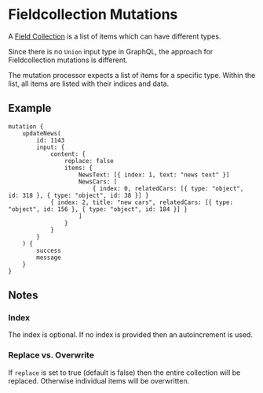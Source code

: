 # Fieldcollection Mutations

A [Field Collection](https://pimcore.com/docs/6.x/Development_Documentation/Objects/Object_Classes/Data_Types/Fieldcollections.html)
is a list of items which can have different types.

Since there is no `Union` input type in GraphQL, the approach for Fieldcollection mutations is different.

The mutation processor expects a list of items for a specific type.
Within the list, all items are listed with their indices and data.

## Example

```
mutation {
	updateNews(
		id: 1143
		input: {
			content: {
				replace: false
				items: {
					NewsText: [{ index: 1, text: "news text" }]
					NewsCars: [
						{ index: 0, relatedCars: [{ type: "object", id: 318 }, { type: "object", id: 38 }] }
            { index: 2, title: "new cars", relatedCars: [{ type: "object", id: 156 }, { type: "object", id: 184 }] }
					]
				}
			}
		}
	) {
		success
		message
	}
}
```

## Notes

### Index

The index is optional. If no index is provided then an autoincrement is used.

### Replace vs. Overwrite

If `replace` is set to true (default is false) then the entire collection will be replaced.
Otherwise individual items will be overwritten.


